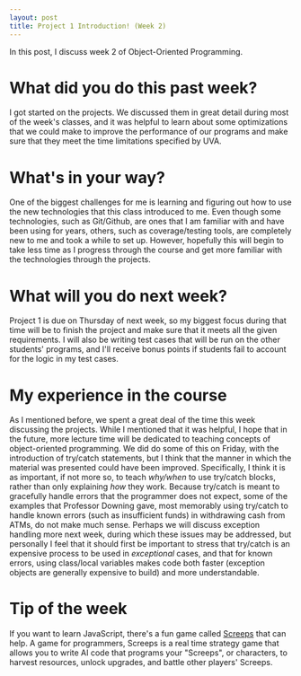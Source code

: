 ```yaml
---
layout: post
title: Project 1 Introduction! (Week 2)
---
```


In this post, I discuss week 2 of Object-Oriented Programming.

# What did you do this past week?

I got started on the projects. We discussed them in great detail during most of the week's classes, and it was helpful to learn about some optimizations that we could make to improve the performance of our programs and make sure that they meet the time limitations specified by UVA.

# What's in your way?

One of the biggest challenges for me is learning and figuring out how to use the new technologies that this class introduced to me. Even though some technologies, such as Git/Github, are ones that I am familiar with and have been using for years, others, such as coverage/testing tools, are completely new to me and took a while to set up. However, hopefully this will begin to take less time as I progress through the course and get more familiar with the technologies through the projects. 

# What will you do next week?

Project 1 is due on Thursday of next week, so my biggest focus during that time will be to finish the project and make sure that it meets all the given requirements. I will also be writing test cases that will be run on the other students' programs, and I'll receive bonus points if students fail to account for the logic in my test cases. 

# My experience in the course

As I mentioned before, we spent a great deal of the time this week discussing the projects. While I mentioned that it was helpful, I hope that in the future, more lecture time will be dedicated to teaching concepts of object-oriented programming. We did do some of this on Friday, with the introduction of try/catch statements, but I think that the manner in which the material was presented could have been improved. Specifically, I think it is as important, if not more so, to teach *why/when* to use try/catch blocks, rather than only explaining *how* they work. Because try/catch is meant to gracefully handle errors that the programmer does not expect, some of the examples that Professor Downing gave, most memorably using try/catch to handle known errors (such as insufficient funds) in withdrawing cash from ATMs, do not make much sense. Perhaps we will discuss exception handling more next week, during which these issues may be addressed, but personally I feel that it should first be important to stress that try/catch is an expensive process to be used in *exceptional* cases, and that for known errors, using class/local variables makes code both faster (exception objects are generally expensive to build) and more understandable.

# Tip of the week

If you want to learn JavaScript, there's a fun game called [Screeps](https://screeps.com/) that can help. A game for programmers, Screeps is a real time strategy game that allows you to write AI code that programs your "Screeps", or characters, to harvest resources, unlock upgrades, and battle other players' Screeps. 
